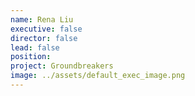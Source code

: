 ```yaml
---
name: Rena Liu
executive: false
director: false
lead: false
position:  
project: Groundbreakers
image: ../assets/default_exec_image.png
---
```

